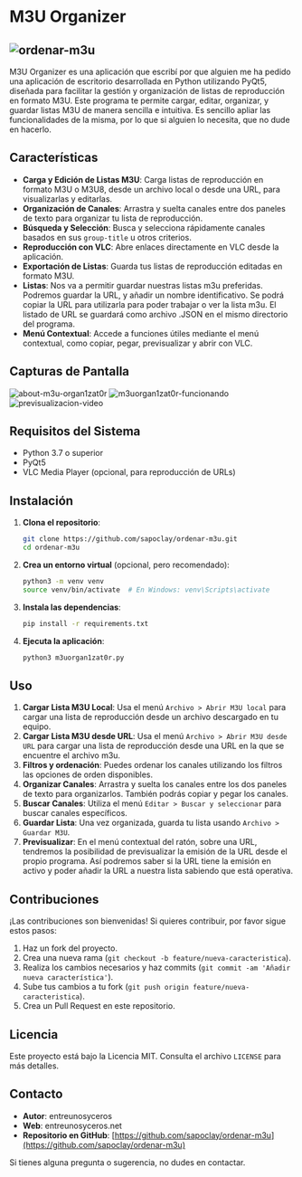 # M3U Organizer

![ordenar-m3u](https://github.com/user-attachments/assets/115f63ed-0579-4074-a681-f18a05f8ead8)
---
M3U Organizer es una aplicación que escribí por que alguien me ha pedido una aplicación de escritorio desarrollada en Python utilizando PyQt5, diseñada para facilitar la gestión y organización de listas de reproducción en formato M3U. Este programa te permite cargar, editar, organizar, y guardar listas M3U de manera sencilla e intuitiva. Es sencillo apliar las funcionalidades de la misma, por lo que si alguien lo necesita, que no dude en hacerlo.

## Características

- **Carga y Edición de Listas M3U**: Carga listas de reproducción en formato M3U o M3U8, desde un archivo local o desde una URL, para visualizarlas y editarlas.
- **Organización de Canales**: Arrastra y suelta canales entre dos paneles de texto para organizar tu lista de reproducción.
- **Búsqueda y Selección**: Busca y selecciona rápidamente canales basados en sus `group-title` u otros criterios.
- **Reproducción con VLC**: Abre enlaces directamente en VLC desde la aplicación.
- **Exportación de Listas**: Guarda tus listas de reproducción editadas en formato M3U.
- **Listas**: Nos va a permitir guardar nuestras listas m3u preferidas. Podremos guardar la URL, y añadir un nombre identificativo. Se podrá copiar la URL para utilizarla para poder trabajar o ver la lista m3u. El listado de URL se guardará como archivo .JSON en el mismo directorio del programa.
- **Menú Contextual**: Accede a funciones útiles mediante el menú contextual, como copiar, pegar, previsualizar y abrir con VLC.

## Capturas de Pantalla

![about-m3u-organ1zat0r](https://github.com/user-attachments/assets/4a926b38-134f-4cd5-ab36-08ac7cd63ae5)
![m3uorgan1zat0r-funcionando](https://github.com/user-attachments/assets/b3ee8e82-1a42-46be-afcf-ecaae940a176)
![previsualizacion-video](https://github.com/user-attachments/assets/6a4a5003-81ab-41c2-86bf-ff9cfd20fa81)

## Requisitos del Sistema

- Python 3.7 o superior
- PyQt5
- VLC Media Player (opcional, para reproducción de URLs)

## Instalación

1. **Clona el repositorio**:
    ```bash
    git clone https://github.com/sapoclay/ordenar-m3u.git
    cd ordenar-m3u
    ```

2. **Crea un entorno virtual** (opcional, pero recomendado):
    ```bash
    python3 -m venv venv
    source venv/bin/activate  # En Windows: venv\Scripts\activate
    ```

3. **Instala las dependencias**:
    ```bash
    pip install -r requirements.txt
    ```

4. **Ejecuta la aplicación**:
    ```bash
    python3 m3uorgan1zat0r.py
    ```

## Uso

1. **Cargar Lista M3U Local**: Usa el menú `Archivo > Abrir M3U local` para cargar una lista de reproducción desde un archivo descargado en tu equipo.
2. **Cargar Lista M3U desde URL**: Usa el menú `Archivo > Abrir M3U desde URL` para cargar una lista de reproducción desde una URL en la que se encuentre el archivo m3u.
3. **Filtros y ordenación**: Puedes ordenar los canales utilizando los filtros las opciones de orden disponibles.
4. **Organizar Canales**: Arrastra y suelta los canales entre los dos paneles de texto para organizarlos. También podrás copiar y pegar los canales.
5. **Buscar Canales**: Utiliza el menú `Editar > Buscar y seleccionar` para buscar canales específicos.
6. **Guardar Lista**: Una vez organizada, guarda tu lista usando `Archivo > Guardar M3U`.
7. **Previsualizar**: En el menú contextual del ratón, sobre una URL, tendremos la posibilidad de previsualizar la emisión de la URL desde el propio programa. Así podremos saber si la URL tiene la emisión en activo y poder añadir la URL a nuestra lista sabiendo que está operativa.

## Contribuciones

¡Las contribuciones son bienvenidas! Si quieres contribuir, por favor sigue estos pasos:

1. Haz un fork del proyecto.
2. Crea una nueva rama (`git checkout -b feature/nueva-caracteristica`).
3. Realiza los cambios necesarios y haz commits (`git commit -am 'Añadir nueva característica'`).
4. Sube tus cambios a tu fork (`git push origin feature/nueva-caracteristica`).
5. Crea un Pull Request en este repositorio.

## Licencia

Este proyecto está bajo la Licencia MIT. Consulta el archivo `LICENSE` para más detalles.

## Contacto

- **Autor**: entreunosyceros
- **Web**: entreunosyceros.net
- **Repositorio en GitHub**: [https://github.com/sapoclay/ordenar-m3u](https://github.com/sapoclay/ordenar-m3u)

Si tienes alguna pregunta o sugerencia, no dudes en contactar.
